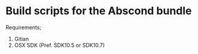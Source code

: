 Build scripts for the Abscond bundle
======================================

Requirements;
1. Gitian
2. OSX SDK (Pref. SDK10.5 or SDK10.7)



